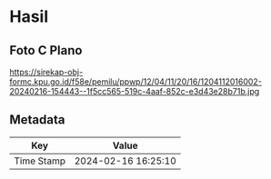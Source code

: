 # Hasil

## Foto C Plano

https://sirekap-obj-formc.kpu.go.id/f58e/pemilu/ppwp/12/04/11/20/16/1204112016002-20240216-154443--1f5cc565-519c-4aaf-852c-e3d43e28b71b.jpg


## Metadata

| Key        | Value               |
| ---------- | ------------------- |
| Time Stamp | 2024-02-16 16:25:10 |



